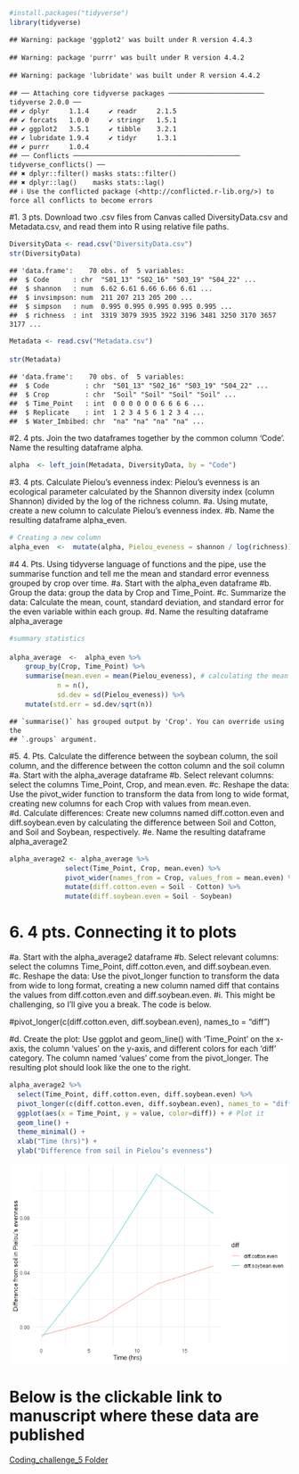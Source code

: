 ``` r
#install.packages("tidyverse")
library(tidyverse)
```

    ## Warning: package 'ggplot2' was built under R version 4.4.3

    ## Warning: package 'purrr' was built under R version 4.4.2

    ## Warning: package 'lubridate' was built under R version 4.4.2

    ## ── Attaching core tidyverse packages ──────────────────────── tidyverse 2.0.0 ──
    ## ✔ dplyr     1.1.4     ✔ readr     2.1.5
    ## ✔ forcats   1.0.0     ✔ stringr   1.5.1
    ## ✔ ggplot2   3.5.1     ✔ tibble    3.2.1
    ## ✔ lubridate 1.9.4     ✔ tidyr     1.3.1
    ## ✔ purrr     1.0.4     
    ## ── Conflicts ────────────────────────────────────────── tidyverse_conflicts() ──
    ## ✖ dplyr::filter() masks stats::filter()
    ## ✖ dplyr::lag()    masks stats::lag()
    ## ℹ Use the conflicted package (<http://conflicted.r-lib.org/>) to force all conflicts to become errors

\#1. 3 pts. Download two .csv files from Canvas called DiversityData.csv
and Metadata.csv, and read them into R using relative file paths.

``` r
DiversityData <- read.csv("DiversityData.csv")
str(DiversityData)
```

    ## 'data.frame':    70 obs. of  5 variables:
    ##  $ Code      : chr  "S01_13" "S02_16" "S03_19" "S04_22" ...
    ##  $ shannon   : num  6.62 6.61 6.66 6.66 6.61 ...
    ##  $ invsimpson: num  211 207 213 205 200 ...
    ##  $ simpson   : num  0.995 0.995 0.995 0.995 0.995 ...
    ##  $ richness  : int  3319 3079 3935 3922 3196 3481 3250 3170 3657 3177 ...

``` r
Metadata <- read.csv("Metadata.csv")

str(Metadata)
```

    ## 'data.frame':    70 obs. of  5 variables:
    ##  $ Code         : chr  "S01_13" "S02_16" "S03_19" "S04_22" ...
    ##  $ Crop         : chr  "Soil" "Soil" "Soil" "Soil" ...
    ##  $ Time_Point   : int  0 0 0 0 0 0 6 6 6 6 ...
    ##  $ Replicate    : int  1 2 3 4 5 6 1 2 3 4 ...
    ##  $ Water_Imbibed: chr  "na" "na" "na" "na" ...

\#2. 4 pts. Join the two dataframes together by the common column
‘Code’. Name the resulting dataframe alpha.

``` r
alpha  <- left_join(Metadata, DiversityData, by = "Code")
```

\#3. 4 pts. Calculate Pielou’s evenness index: Pielou’s evenness is an
ecological parameter calculated by the Shannon diversity index (column
Shannon) divided by the log of the richness column. \#a. Using mutate,
create a new column to calculate Pielou’s evenness index. \#b. Name the
resulting dataframe alpha_even.

``` r
# Creating a new column
alpha_even  <-  mutate(alpha, Pielou_eveness = shannon / log(richness))
```

\#4 4. Pts. Using tidyverse language of functions and the pipe, use the
summarise function and tell me the mean and standard error evenness
grouped by crop over time. \#a. Start with the alpha_even dataframe \#b.
Group the data: group the data by Crop and Time_Point. \#c. Summarize
the data: Calculate the mean, count, standard deviation, and standard
error for the even variable within each group. \#d. Name the resulting
dataframe alpha_average

``` r
#summary statistics

alpha_average  <-  alpha_even %>%
    group_by(Crop, Time_Point) %>%
    summarise(mean.even = mean(Pielou_eveness), # calculating the mean richness, stdeviation, and standard error
            n = n(), 
            sd.dev = sd(Pielou_eveness)) %>%
    mutate(std.err = sd.dev/sqrt(n))
```

    ## `summarise()` has grouped output by 'Crop'. You can override using the
    ## `.groups` argument.

\#5. 4. Pts. Calculate the difference between the soybean column, the
soil column, and the difference between the cotton column and the soil
column \#a. Start with the alpha_average dataframe \#b. Select relevant
columns: select the columns Time_Point, Crop, and mean.even.
\#c. Reshape the data: Use the pivot_wider function to transform the
data from long to wide format, creating new columns for each Crop with
values from mean.even. \#d. Calculate differences: Create new columns
named diff.cotton.even and diff.soybean.even by calculating the
difference between Soil and Cotton, and Soil and Soybean, respectively.
\#e. Name the resulting dataframe alpha_average2

``` r
alpha_average2 <- alpha_average %>%
              select(Time_Point, Crop, mean.even) %>%
              pivot_wider(names_from = Crop, values_from = mean.even) %>%
              mutate(diff.cotton.even = Soil - Cotton) %>%
              mutate(diff.soybean.even = Soil - Soybean)
```

# 6. 4 pts. Connecting it to plots

\#a. Start with the alpha_average2 dataframe \#b. Select relevant
columns: select the columns Time_Point, diff.cotton.even, and
diff.soybean.even. \#c. Reshape the data: Use the pivot_longer function
to transform the data from wide to long format, creating a new column
named diff that contains the values from diff.cotton.even and
diff.soybean.even. \#i. This might be challenging, so I’ll give you a
break. The code is below.

\#pivot_longer(c(diff.cotton.even, diff.soybean.even), names_to =
“diff”)

\#d. Create the plot: Use ggplot and geom_line() with ‘Time_Point’ on
the x-axis, the column ‘values’ on the y-axis, and different colors for
each ‘diff’ category. The column named ‘values’ come from the
pivot_longer. The resulting plot should look like the one to the right.

``` r
alpha_average2 %>%
  select(Time_Point, diff.cotton.even, diff.soybean.even) %>%
  pivot_longer(c(diff.cotton.even, diff.soybean.even), names_to = "diff") %>%
  ggplot(aes(x = Time_Point, y = value, color=diff)) + # Plot it 
  geom_line() +
  theme_minimal() +
  xlab("Time (hrs)") +
  ylab("Difference from soil in Pielou’s evenness")
```

![](Coding_challenge_DataWrangling_files/figure-gfm/unnamed-chunk-6-1.png)<!-- -->

# Below is the clickable link to manuscript where these data are published

[Coding_challenge_5
Folder](https://github.com/ppg0001/PLPA_Assignment/tree/main/Coding_challenge_5)
